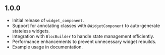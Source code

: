 ## 1.0.0

* Initial release of `widget_component`.
* Support for annotating classes with `@WidgetComponent` to auto-generate stateless widgets.
* Integration with `BlocBuilder` to handle state management efficiently.
* Performance enhancements to prevent unnecessary widget rebuilds.
* Example usage in documentation.

